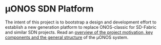 # µONOS SDN Platform

The intent of this project is to bootstrap a design and development effort to establish a new generation platform to replace ONOS-classic 
for SD-Fabric and similar SDN projects. Read an [overview of the project motivation, key components and the general structure](https://github.com/onosproject/.github/blob/master/profile/overview.md) of the µONOS system.

